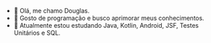 - 👋 Olá, me chamo Douglas.
- 👀 Gosto de programação e busco aprimorar meus conhecimentos.
- 🌱 Atualmente estou estudando Java, Kotlin, Android, JSF, Testes Unitários e SQL.

<!---
Douglas-TI/Douglas-TI is a ✨ special ✨ repository because its `README.md` (this file) appears on your GitHub profile.
You can click the Preview link to take a look at your changes.
--->
